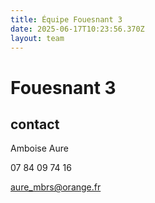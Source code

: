 ```yaml
---
title: Équipe Fouesnant 3
date: 2025-06-17T10:23:56.370Z
layout: team
---
```


# Fouesnant 3



## contact 

 Amboise Aure

07 84 09 74 16

aure_mbrs@orange.fr

